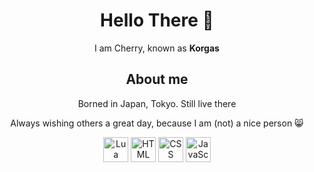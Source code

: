 <div align=center>
  <h1>Hello There 👋</h1>
  <p>I am Cherry, known as <b>Korgas</b></p>
  <h2>About me</h2>
  <p>Borned in Japan, Tokyo. Still live there</p>
  <p>Always wishing others a great day, because I am (not) a nice person 😸</p>
<img src="https://img.shields.io/badge/lua-36%25-%2366D9EF?logo=lua&logoColor=F8F8F2&labelColor=272822" alt="Lua" height="40">
<img src="https://img.shields.io/badge/html-23%25-%2366D9EF?logo=html5&logoColor=F8F8F2&labelColor=272822" alt="HTML" height="40">
<img src="https://img.shields.io/badge/css-6%25-%2366D9EF?logo=css3&logoColor=F8F8F2&labelColor=272822" alt="CSS" height="40">
<img src="https://img.shields.io/badge/javascript-6%25-%2366D9EF?logo=javascript&logoColor=F8F8F2&labelColor=272822" alt="JavaScript" height="40">

</div>
